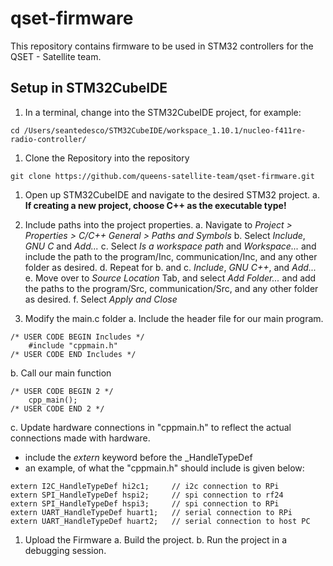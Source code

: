 # qset-firmware
This repository contains firmware to be used in STM32 controllers for the QSET - Satellite team. 

## Setup in STM32CubeIDE

1. In a terminal, change into the STM32CubeIDE project, for example:
```
cd /Users/seantedesco/STM32CubeIDE/workspace_1.10.1/nucleo-f411re-radio-controller/ 
```

1. Clone the Repository into the repository
```
git clone https://github.com/queens-satellite-team/qset-firmware.git
```

1. Open up STM32CubeIDE and navigate to the desired STM32 project.
a. **If creating a new project, choose C++ as the executable type!**

1. Include paths into the project properties. 
a. Navigate to *Project > Properties > C/C++ General > Paths and Symbols*
b. Select *Include*, *GNU C* and *Add...*
c. Select *Is a workspace path* and *Workspace...* and include the path to the program/Inc, communication/Inc, and any other folder as desired. 
d. Repeat for b. and c. *Include*, *GNU C++*, and *Add...* 
e. Move over to *Source Location* Tab, and select *Add Folder...* and add the paths to the program/Src, communication/Src, and any other folder as desired. 
f. Select *Apply and Close*

1. Modify the main.c folder
a. Include the header file for our main program.
```
/* USER CODE BEGIN Includes */
	#include "cppmain.h"
/* USER CODE END Includes */
```

b. Call our main function
```
/* USER CODE BEGIN 2 */
	cpp_main();
/* USER CODE END 2 */
```

c. Update hardware connections in "cppmain.h" to reflect the actual connections made with hardware. 
- include the _extern_ keyword before the _HandleTypeDef 
- an example, of what the "cppmain.h" should include is given below: 
```
extern I2C_HandleTypeDef hi2c1;		// i2c connection to RPi
extern SPI_HandleTypeDef hspi2;		// spi connection to rf24
extern SPI_HandleTypeDef hspi3;		// spi connection to RPi
extern UART_HandleTypeDef huart1;	// serial connection to RPi
extern UART_HandleTypeDef huart2;	// serial connection to host PC
```

1. Upload the Firmware
a. Build the project.
b. Run the project in a debugging session. 